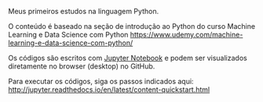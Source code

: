 Meus primeiros estudos na linguagem Python.

O conteúdo é baseado na seção de introdução ao Python do curso Machine Learning e Data Science com Python https://www.udemy.com/machine-learning-e-data-science-com-python/

Os códigos são escritos com [Jupyter Notebook](http://jupyter.org/) e podem ser visualizados diretamente no browser (desktop) no GitHub.

Para executar os códigos, siga os passos indicados aqui: http://jupyter.readthedocs.io/en/latest/content-quickstart.html
